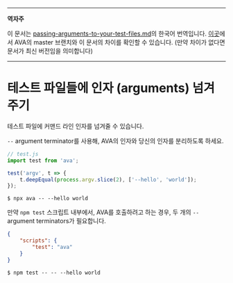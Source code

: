 ___
**역자주**

이 문서는 [passing-arguments-to-your-test-files.md](https://github.com/avajs/ava/blob/main/docs/recipes/passing-arguments-to-your-test-files.md)의 한국어 번역입니다. [이곳](https://github.com/avajs/ava/compare/71404c23302d825095659c70cb9a1b08251697ad...main#diff-0730bb7c2e8f9ea2438b52e419dd86c9)에서 AVA의 master 브랜치와 이 문서의 차이를 확인할 수 있습니다. (만약 차이가 없다면 문서가 최신 버전임을 의미합니다)
___

# 테스트 파일들에 인자 (arguments) 넘겨주기

테스트 파일에 커맨드 라인 인자를 넘겨줄 수 있습니다.

`--` argument terminator를 사용해, AVA의 인자와 당신의 인자를 분리하도록 하세요.

```js
// test.js
import test from 'ava';

test('argv', t => {
	t.deepEqual(process.argv.slice(2), ['--hello', 'world']);
});
```

```console
$ npx ava -- --hello world
```

만약 `npm test` 스크립트 내부에서, AVA를 호출하려고 하는 경우, 두 개의 `--` argument terminators가 필요합니다.

```json
{
	"scripts": {
		"test": "ava"
	}
}
```

```console
$ npm test -- -- --hello world
```
